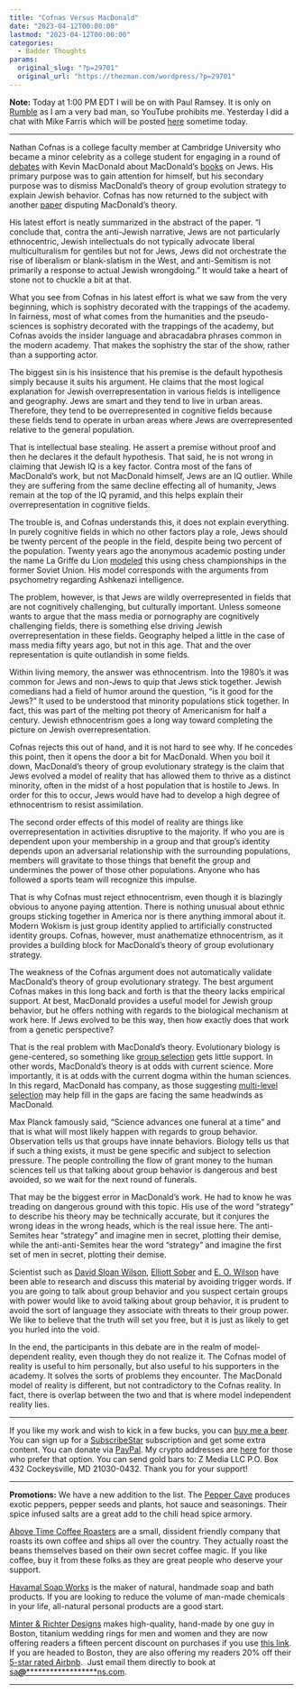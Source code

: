 ```yaml
---
title: "Cofnas Versus MacDonald"
date: "2023-04-12T00:00:00"
lastmod: "2023-04-12T00:00:00"
categories:
  - Badder Thoughts
params:
  original_slug: "?p=29701"
  original_url: "https://thezman.com/wordpress/?p=29701"
---
```


**Note:** Today at 1:00 PM EDT I will be on with Paul Ramsey. It is only
on <a href="https://rumble.com/c/RAMZPAUL" rel="noopener"
target="_blank">Rumble</a> as I am a very bad man, so YouTube prohibits
me. Yesterday I did a chat with Mike Farris which will be posted
<a href="http://coffeeandamike.com/podcasts/" rel="noopener"
target="_blank">here</a> sometime today.

------------------------------------------------------------------------

Nathan Cofnas is a college faculty member at Cambridge University who
became a minor celebrity as a college student for engaging in a round of
<a href="https://nathancofnas.com/debate-with-kevin-macdonald/"
rel="noopener" target="_blank">debates</a> with Kevin MacDonald about
MacDonald’s
<a href="http://www.kevinmacdonald.net/books.htm#Books" rel="noopener"
target="_blank">books</a> on Jews. His primary purpose was to gain
attention for himself, but his secondary purpose was to dismiss
MacDonald’s theory of group evolution strategy to explain Jewish
behavior. Cofnas has now returned to the subject with another
<a href="https://link.springer.com/article/10.1007/s40806-022-00352-x"
rel="noopener" target="_blank">paper</a> disputing MacDonald’s theory.

His latest effort is neatly summarized in the abstract of the paper. “I
conclude that, contra the anti-Jewish narrative, Jews are not
particularly ethnocentric, Jewish intellectuals do not typically
advocate liberal multiculturalism for gentiles but not for Jews, Jews
did not orchestrate the rise of liberalism or blank-slatism in the West,
and anti-Semitism is not primarily a response to actual Jewish
wrongdoing.” It would take a heart of stone not to chuckle a bit at
that.

What you see from Cofnas in his latest effort is what we saw from the
very beginning, which is sophistry decorated with the trappings of the
academy. In fairness, most of what comes from the humanities and the
pseudo-sciences is sophistry decorated with the trappings of the
academy, but Cofnas avoids the insider language and abracadabra phrases
common in the modern academy. That makes the sophistry the star of the
show, rather than a supporting actor.

The biggest sin is his insistence that his premise is the default
hypothesis simply because it suits his argument. He claims that the most
logical explanation for Jewish overrepresentation in various fields is
intelligence and geography. Jews are smart and they tend to live in
urban areas. Therefore, they tend to be overrepresented in cognitive
fields because these fields tend to operate in urban areas where Jews
are overrepresented relative to the general population.

That is intellectual base stealing. He assert a premise without proof
and then he declares it the default hypothesis. That said, he is not
wrong in claiming that Jewish IQ is a key factor. Contra most of the
fans of MacDonald’s work, but not MacDonald himself, Jews are an IQ
outlier. While they are suffering from the same decline effecting all of
humanity, Jews remain at the top of the IQ pyramid, and this helps
explain their overrepresentation in cognitive fields.

The trouble is, and Cofnas understands this, it does not explain
everything. In purely cognitive fields in which no other factors play a
role, Jews should be twenty percent of the people in the field, despite
being two percent of the population. Twenty years ago the anonymous
academic posting under the name La Griffe du Lion
<a href="http://www.lagriffedulion.f2s.com/ashkenaz.htm" rel="noopener"
target="_blank">modeled</a> this using chess championships in the former
Soviet Union. His model corresponds with the arguments from psychometry
regarding Ashkenazi intelligence.

The problem, however, is that Jews are wildly overrepresented in fields
that are not cognitively challenging, but culturally important. Unless
someone wants to argue that the mass media or pornography are
cognitively challenging fields, there is something else driving Jewish
overrepresentation in these fields. Geography helped a little in the
case of mass media fifty years ago, but not in this age. That and the
over representation is quite outlandish in some fields.

Within living memory, the answer was ethnocentrism. Into the 1980’s it
was common for Jews and non-Jews to quip that Jews stick together.
Jewish comedians had a field of humor around the question, “is it good
for the Jews?” It used to be understood that minority populations stick
together. In fact, this was part of the melting pot theory of
Americanism for half a century. Jewish ethnocentrism goes a long way
toward completing the picture on Jewish overrepresentation.

Cofnas rejects this out of hand, and it is not hard to see why. If he
concedes this point, then it opens the door a bit for MacDonald. When
you boil it down, MacDonald’s theory of group evolutionary strategy is
the claim that Jews evolved a model of reality that has allowed them to
thrive as a distinct minority, often in the midst of a host population
that is hostile to Jews. In order for this to occur, Jews would have had
to develop a high degree of ethnocentrism to resist assimilation.

The second order effects of this model of reality are things like
overrepresentation in activities disruptive to the majority. If who you
are is dependent upon your membership in a group and that group’s
identity depends upon an adversarial relationship with the surrounding
populations, members will gravitate to those things that benefit the
group and undermines the power of those other populations. Anyone who
has followed a sports team will recognize this impulse.

That is why Cofnas must reject ethnocentrism, even though it is
blazingly obvious to anyone paying attention. There is nothing unusual
about ethnic groups sticking together in America nor is there anything
immoral about it. Modern Wokism is just group identity applied to
artificially constructed identity groups. Cofnas, however, must
anathematize ethnocentrism, as it provides a building block for
MacDonald’s theory of group evolutionary strategy.

The weakness of the Cofnas argument does not automatically validate
MacDonald’s theory of group evolutionary strategy. The best argument
Cofnas makes in this long back and forth is that the theory lacks
empirical support. At best, MacDonald provides a useful model for Jewish
group behavior, but he offers nothing with regards to the biological
mechanism at work here. If Jews evolved to be this way, then how exactly
does that work from a genetic perspective?

That is the real problem with MacDonald’s theory. Evolutionary biology
is gene-centered, so something like
<a href="https://en.wikipedia.org/wiki/Group_selection" rel="noopener"
target="_blank">group selection</a> gets little support. In other words,
MacDonald’s theory is at odds with current science. More importantly, it
is at odds with the current dogma within the human sciences. In this
regard, MacDonald has company, as those suggesting <a
href="https://en.wikipedia.org/wiki/Group_selection#Multilevel_selection_theory"
rel="noopener" target="_blank">multi-level selection</a> may help fill
in the gaps are facing the same headwinds as MacDonald.

Max Planck famously said, “Science advances one funeral at a time” and
that is what will most likely happen with regards to group behavior.
Observation tells us that groups have innate behaviors. Biology tells us
that if such a thing exists, it must be gene specific and subject to
selection pressure. The people controlling the flow of grant money to
the human sciences tell us that talking about group behavior is
dangerous and best avoided, so we wait for the next round of funerals.

That may be the biggest error in MacDonald’s work. He had to know he was
treading on dangerous ground with this topic. His use of the word
“strategy” to describe his theory may be technically accurate, but it
conjures the wrong ideas in the wrong heads, which is the real issue
here. The anti-Semites hear “strategy” and imagine men in secret,
plotting their demise, while the anti-anti-Semites hear the word
“strategy” and imagine the first set of men in secret, plotting their
demise.

Scientist such as
<a href="https://en.wikipedia.org/wiki/David_Sloan_Wilson"
rel="noopener" target="_blank">David Sloan Wilson</a>,
<a href="https://en.wikipedia.org/wiki/Elliott_Sober" rel="noopener"
target="_blank">Elliott Sober</a> and
<a href="https://en.wikipedia.org/wiki/E._O._Wilson" rel="noopener"
target="_blank">E. O. Wilson</a> have been able to research and discuss
this material by avoiding trigger words. If you are going to talk about
group behavior and you suspect certain groups with power would like to
avoid talking about group behavior, it is prudent to avoid the sort of
language they associate with threats to their group power. We like to
believe that the truth will set you free, but it is just as likely to
get you hurled into the void.

In the end, the participants in this debate are in the realm of
model-dependent reality, even though they do not realize it. The Cofnas
model of reality is useful to him personally, but also useful to his
supporters in the academy. It solves the sorts of problems they
encounter. The MacDonald model of reality is different, but not
contradictory to the Cofnas reality. In fact, there is overlap between
the two and that is where model independent reality lies.

------------------------------------------------------------------------

If you like my work and wish to kick in a few bucks, you can
<a href="https://www.buymeacoffee.com/mujolulu" rel="noopener"
target="_blank">buy me a beer</a>. You can sign up for a
<a href="https://www.subscribestar.com/the-z-blog" rel="noopener"
target="_blank">SubscribeStar</a> subscription and get some extra
content. You can donate via <a
href="https://www.paypal.com/donate/?cmd=_s-xclick&amp;hosted_button_id=UDAS2Q8JYA6CN&amp;source=url"
rel="noopener" target="_blank">PayPal</a>. My crypto addresses are
<a href="https://thezman.com/wordpress/?page_id=22713" rel="noopener"
target="_blank">here</a> for those who prefer that option. You can send
gold bars to: Z Media LLC P.O. Box 432 Cockeysville, MD 21030-0432.
Thank you for your support!

------------------------------------------------------------------------

**Promotions:** We have a new addition to the list. The
<a href="https://peppercave.com/shop/ols/products" rel="noopener"
target="_blank">Pepper Cave</a> produces exotic peppers, pepper seeds
and plants, hot sauce and seasonings. Their spice infused salts are a
great add to the chili head spice armory.

<a href="https://abovetimecoffee.com/" rel="noopener"
target="_blank">Above Time Coffee Roasters</a> are a small, dissident
friendly company that roasts its own coffee and ships all over the
country. They actually roast the beans themselves based on their own
secret coffee magic. If you like coffee, buy it from these folks as they
are great people who deserve your support.

<a href="https://havamalsoapworks.com/" rel="noopener"
target="_blank">Havamal Soap Works</a> is the maker of natural, handmade
soap and bath products. If you are looking to reduce the volume of
man-made chemicals in your life, all-natural personal products are a
good start.

<a href="https://www.minterandrichterdesigns.com/"
rel="noreferrer nofollow noopener" target="_blank">Minter &amp; Richter
Designs</a> makes high-quality, hand-made by one guy in Boston, titanium
wedding rings for men and women and they are now offering readers a
fifteen percent discount on purchases if you use
<a href="https://www.minterandrichterdesigns.com/discount/ZMAN"
rel="noreferrer nofollow noopener" target="_blank">this link</a>.
<span class="highlight"><span class="colour"><span class="font"><span class="size">If
you are headed to Boston, they are also offering my readers 20% off
their <a
href="https://www.airbnb.com/users/7988017/listings?user_id=7988017&amp;s=3"
rel="noopener noreferrer" target="_blank">5-star rated Airbnb</a>.  Just
email them directly to book at
<a href="mailto:sa***@*********************ns.com"
data-original-string="Dz8Y2NIUcdRTNjZ5PQDlhA==cb76bpmkSoHSAkpqjVon01VwDfv9BtfmFSkkUcFowdinJzM8dyZIhFhcMOyJm/Ybnwn"><span
class="apbct-email-encoder"
data-original-string="MKARx2PMKUUI1ipRRicFJQ==cb7gcOezcJ9/AJ3WRgRdfyMC4yJENxO464+BU4MIedAEqf1c+f2BpZA5QicZeQBLRkT"
title="This contact has been encoded by Anti-Spam by CleanTalk. Click to decode. To finish the decoding make sure that JavaScript is enabled in your browser.">sa<span
class="apbct-blur">***</span>@<span
class="apbct-blur">*********************</span>ns.com</span></a>.</span></span></span></span>

------------------------------------------------------------------------
